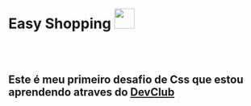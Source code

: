 <h1>Easy Shopping <img src="https://github.com/user-attachments/assets/4b542adb-c22a-4f13-98e4-6bd64e8392b2" height="40px" aling-text="center"> </h1> 
<br>
<br>
<h2>Este é meu primeiro desafio de Css que estou aprendendo atraves do <a href="https://rodolfomori.com.br/devclub">DevClub</a></h2>





